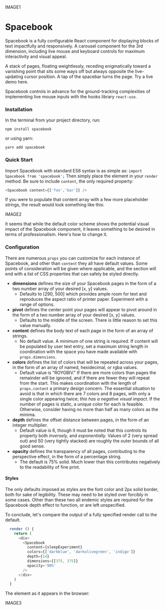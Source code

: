 IMAGE1

# Spacebook

Spacebook is a fully configurable React component for displaying blocks of text impactfully and responsively. A carousel component for the 3rd dimension, including live mouse and keyboard controls for maximum interactivity and visual appeal. 

A stack of pages, floating weightlessly, receding enigmatically toward a vanishing point that sits some ways off but always opposite the live-updating cursor position. A tap of the spacebar turns the page. Try a live demo here.

Spacebook controls in advance for the ground-tracking complexities of implementing live mouse inputs with the hooks library `react-use`.

### Installation

In the terminal from your project directory, run:

```npm install spacebook```

or using yarn:

```yarn add spacebook```

### Quick Start

Import Spacebook with standard ES6 syntax is as simple as:
```import Spacebook from 'spacebook';```
Then simply place the element in your `render` method. Be sure to include `content`, the only required property:

```javascript 
<Spacebook content={['foo','bar']} />
```

If you were to populate that content array with a few more placeholder strings, the result would look something like this:

IMAGE2

It seems that while the default color scheme shows the potential visual impact of the Spacebook component, it leaves something to be desired in terms of professionalism. Here's how to change it.

### Configuration

There are numerous `props` you can customize for each instance of Spacebook, and other than `content` they all have default values. Some points of consideration will be given where applicable, and the section will end with a list of CSS properties that can safely be styled directly.

* **dimensions** defines the size of your Spacebook pages in the form of a two number array of your desired [x, y] values.
  * Defaults to [290, 500] which provides ample room for text and reproduces the aspect ratio of printer paper. Experiment with a range of options. 
* **pivot** defines the center point your pages will appear to pivot around in the form of a two number array of your desired [x, y] values. 
  * Defaults to the middle of the screen. There is little reason to set this value manually.
* **content** defines the body text of each page in the form of an array of strings.
  * No default value. A minimum of one string is required. If content will be populated by user text entry, set a maximum string length in coordination with the space you have made available with `props.dimensions`.
* **colors** defines the list of colors that will be repeated across your pages, in the form of an array of named, hexidecimal, or rgba values.
  * Default value is "ROYGBIV." If there are more colors than pages the remainder will be ignored, and if there are fewer they will repeat from the start. This makes coordination with the length of `props.content` a primary design concern. The essential situation to avoid is that in which there are 7 colors and 8 pages, with only a single color appearing twice; *this has a negative visual impact.* If the number of pages is static, a unique color for each is feasible. Otherwise, consider having no more than half as many colors as the minima. 
* **depth** defines the offset distance between pages, in the form of an integer multiplier.
  * Default value is 6, though it must be noted that this controls its property both *inversely,* and *exponentially.* Values of 2 (very spread out) and 50 (very tightly stacked) are roughly the outer bounds of all good sense.
 * **opacity** defines the transparency of all pages, contributing to the perspective effect, in the form of a percentage string.
   * The default is 75% solid. Much lower than this contributes negatively to the readability of fine print.
#### Styles
The only defaults imposed as styles are the font color and 2px solid border, both for sake of legibility. These may need to be styled over forcibly in some cases. Other than these two all endemic styles are required for the Spacebook depth effect to function, or are left unspecified.
  

To conclude, let's compare the output of a fully specified render call to the default.

  ```javascript
    render () {
      return (
        <div>
          <Spacebook
            content={sleepExperiment}
            colors={['darkblue', 'darkolivegreen', 'indigo']}
            depth={14}
            dimensions={[375, 375]}
            opacity='90%'
          />
        </div>
      )
    }
  ```
    
    
 The element as it appears in the browser:
    

IMAGE3

